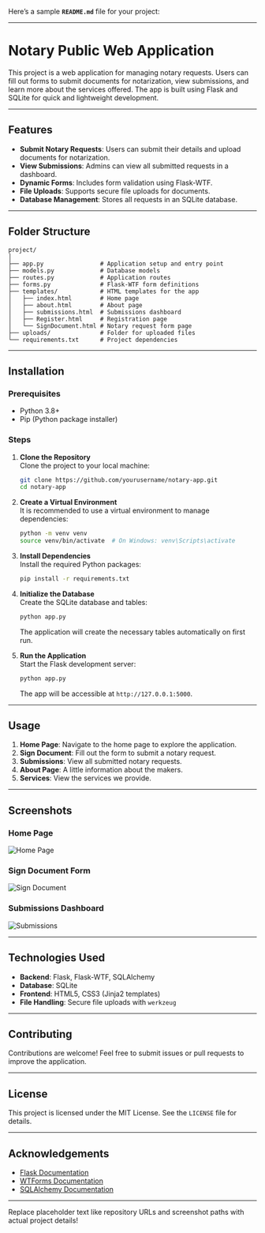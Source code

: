 Here’s a sample **`README.md`** file for your project:

---

# Notary Public Web Application

This project is a web application for managing notary requests. Users can fill out forms to submit documents for notarization, view submissions, and learn more about the services offered. The app is built using Flask and SQLite for quick and lightweight development.

---

## Features

- **Submit Notary Requests**: Users can submit their details and upload documents for notarization.
- **View Submissions**: Admins can view all submitted requests in a dashboard.
- **Dynamic Forms**: Includes form validation using Flask-WTF.
- **File Uploads**: Supports secure file uploads for documents.
- **Database Management**: Stores all requests in an SQLite database.

---

## Folder Structure

```
project/
│
├── app.py                # Application setup and entry point
├── models.py             # Database models
├── routes.py             # Application routes
├── forms.py              # Flask-WTF form definitions
├── templates/            # HTML templates for the app
│   ├── index.html        # Home page
│   ├── about.html        # About page
│   ├── submissions.html  # Submissions dashboard
│   ├── Register.html     # Registration page
│   └── SignDocument.html # Notary request form page
├── uploads/              # Folder for uploaded files
└── requirements.txt      # Project dependencies
```

---

## Installation

### Prerequisites
- Python 3.8+
- Pip (Python package installer)

### Steps

1. **Clone the Repository**  
   Clone the project to your local machine:
   ```bash
   git clone https://github.com/yourusername/notary-app.git
   cd notary-app
   ```

2. **Create a Virtual Environment**  
   It is recommended to use a virtual environment to manage dependencies:
   ```bash
   python -m venv venv
   source venv/bin/activate  # On Windows: venv\Scripts\activate
   ```

3. **Install Dependencies**  
   Install the required Python packages:
   ```bash
   pip install -r requirements.txt
   ```

4. **Initialize the Database**  
   Create the SQLite database and tables:
   ```bash
   python app.py
   ```
   The application will create the necessary tables automatically on first run.

5. **Run the Application**  
   Start the Flask development server:
   ```bash
   python app.py
   ```
   The app will be accessible at `http://127.0.0.1:5000`.

---

## Usage

1. **Home Page**: Navigate to the home page to explore the application.
2. **Sign Document**: Fill out the form to submit a notary request.
3. **Submissions**: View all submitted notary requests.
4. **About Page**: A little information about the makers.
5. **Services**: View the services we provide.

---

## Screenshots

### Home Page
![Home Page](screenshots/home_page.png)

### Sign Document Form
![Sign Document](screenshots/sign_document_form.png)

### Submissions Dashboard
![Submissions](screenshots/submissions_dashboard.png)

---

## Technologies Used

- **Backend**: Flask, Flask-WTF, SQLAlchemy
- **Database**: SQLite
- **Frontend**: HTML5, CSS3 (Jinja2 templates)
- **File Handling**: Secure file uploads with `werkzeug`

---

## Contributing

Contributions are welcome! Feel free to submit issues or pull requests to improve the application.

---

## License

This project is licensed under the MIT License. See the `LICENSE` file for details.

---

## Acknowledgements

- [Flask Documentation](https://flask.palletsprojects.com/)
- [WTForms Documentation](https://wtforms.readthedocs.io/)
- [SQLAlchemy Documentation](https://docs.sqlalchemy.org/)

---

Replace placeholder text like repository URLs and screenshot paths with actual project details!
